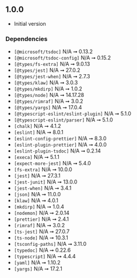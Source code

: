 ## 1.0.0

- Initial version

### Dependencies

- `[@microsoft/tsdoc]` N/A ➞ 0.13.2
- `[@microsoft/tsdoc-config]` N/A ➞ 0.15.2
- `[@types/fs-extra]` N/A ➞ 9.0.13
- `[@types/jest]` N/A ➞ 27.0.2
- `[@types/jest-when]` N/A ➞ 2.7.3
- `[@types/klaw]` N/A ➞ 3.0.3
- `[@types/mkdirp]` N/A ➞ 1.0.2
- `[@types/node]` N/A ➞ 14.17.28
- `[@types/rimraf]` N/A ➞ 3.0.2
- `[@types/yargs]` N/A ➞ 17.0.4
- `[@typescript-eslint/eslint-plugin]` N/A ➞ 5.1.0
- `[@typescript-eslint/parser]` N/A ➞ 5.1.0
- `[chalk]` N/A ➞ 4.1.2
- `[eslint]` N/A ➞ 8.0.1
- `[eslint-config-prettier]` N/A ➞ 8.3.0
- `[eslint-plugin-prettier]` N/A ➞ 4.0.0
- `[eslint-plugin-tsdoc]` N/A ➞ 0.2.14
- `[execa]` N/A ➞ 5.1.1
- `[expect-more-jest]` N/A ➞ 5.4.0
- `[fs-extra]` N/A ➞ 10.0.0
- `[jest]` N/A ➞ 27.3.1
- `[jest-junit]` N/A ➞ 13.0.0
- `[jest-when]` N/A ➞ 3.4.1
- `[json]` N/A ➞ 11.0.0
- `[klaw]` N/A ➞ 4.0.1
- `[mkdirp]` N/A ➞ 1.0.4
- `[nodemon]` N/A ➞ 2.0.14
- `[prettier]` N/A ➞ 2.4.1
- `[rimraf]` N/A ➞ 3.0.2
- `[ts-jest]` N/A ➞ 27.0.7
- `[ts-node]` N/A ➞ 10.3.1
- `[tsconfig-paths]` N/A ➞ 3.11.0
- `[typedoc]` N/A ➞ 0.22.6
- `[typescript]` N/A ➞ 4.4.4
- `[yaml]` N/A ➞ 1.10.2
- `[yargs]` N/A ➞ 17.2.1

